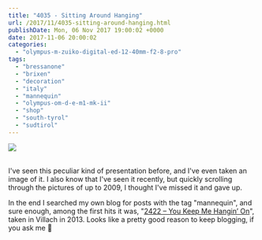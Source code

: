 ```yaml
---
title: "4035 - Sitting Around Hanging"
url: /2017/11/4035-sitting-around-hanging.html
publishDate: Mon, 06 Nov 2017 19:00:02 +0000
date: 2017-11-06 20:00:02
categories: 
  - "olympus-m-zuiko-digital-ed-12-40mm-f2-8-pro"
tags: 
  - "bressanone"
  - "brixen"
  - "decoration"
  - "italy"
  - "mannequin"
  - "olympus-om-d-e-m1-mk-ii"
  - "shop"
  - "south-tyrol"
  - "sudtirol"
---
```

<div class="container">
<div class="center"><a target="_blank" href="https://d25zfm9zpd7gm5.cloudfront.net/1200x1200/2017/20170513_132622_lr.jpg"><img class="webfeedsFeaturedVisual" src="https://d25zfm9zpd7gm5.cloudfront.net/0600x0600/2017/20170513_132622_lr.jpg" /></a></div>
</div>
<br />

I've seen this peculiar kind of presentation before, and I've even taken an image of it. I also know that I've seen it recently, but quickly scrolling through the pictures of up to 2009, I thought I've missed it and gave up.

In the end I searched my own blog for posts with the tag "mannequin", and sure enough, among the first hits it was, "<a href="/2013/06/2422-you-keep-me-hangin-on.html">2422 – You Keep Me Hangin’ On</a>", taken in Villach in 2013. Looks like a pretty good reason to keep blogging, if you ask me 🙂
